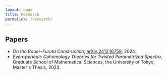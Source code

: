 ```yaml
---
layout: page
title: Research
permalink: /research/
---
```


## Papers

- *On the Bauer–Furuta Construction*, [arXiv:2412.16759](https://arxiv.org/abs/2412.16759), 2024.
- *Even-periodic Cohomology Theories for Twisted Parametrized Spectra*, Graduate School of Mathematical Sciences, the University of Tokyo, Master's Thesis, 2023.
